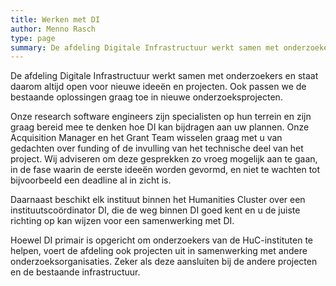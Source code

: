 ```yaml
---
title: Werken met DI
author: Menno Rasch
type: page
summary: De afdeling Digitale Infrastructuur werkt samen met onderzoekers en staat daarom altijd open voor nieuwe ideeën en projecten. Ook passen we de bestaande oplossingen graag toe in nieuwe onderzoeksprojecten.
---
```

De afdeling Digitale Infrastructuur werkt samen met onderzoekers en staat daarom altijd open voor nieuwe ideeën en projecten. Ook passen we de bestaande oplossingen graag toe in nieuwe onderzoeksprojecten.

Onze research software engineers zijn specialisten op hun terrein en zijn graag bereid mee te denken hoe DI kan bijdragen aan uw plannen. Onze Acquisition Manager en het Grant Team wisselen graag met u van gedachten over funding of de invulling van het technische deel van het project. Wij adviseren om deze gesprekken zo vroeg mogelijk aan te gaan, in de fase waarin de eerste ideeën worden gevormd, en niet te wachten tot bijvoorbeeld een deadline al in zicht is.

Daarnaast beschikt elk instituut binnen het Humanities Cluster over een instituutscoördinator DI, die de weg binnen DI goed kent en u de juiste richting op kan wijzen voor een samenwerking met DI.

Hoewel DI primair is opgericht om onderzoekers van de HuC-instituten te helpen, voert de afdeling ook projecten uit in samenwerking met andere onderzoeksorganisaties. Zeker als deze aansluiten bij de andere projecten en de bestaande infrastructuur.
